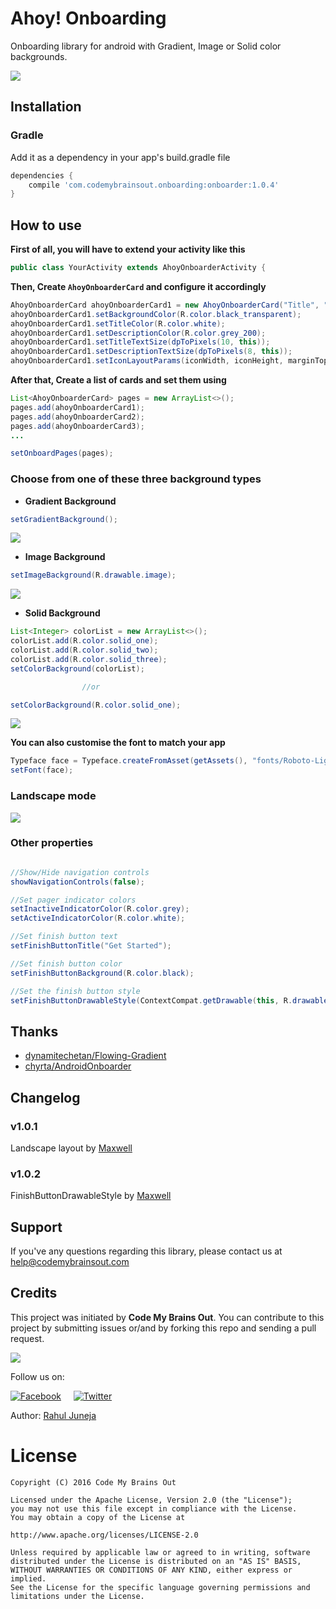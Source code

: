 # Ahoy! Onboarding
Onboarding library for android with Gradient, Image or Solid color backgrounds.

![](preview/preview.gif)

## Installation

### Gradle
Add it as a dependency in your app's build.gradle file

```groovy
dependencies {
    compile 'com.codemybrainsout.onboarding:onboarder:1.0.4'
}
```

## How to use

**First of all, you will have to extend your activity like this**

```java
public class YourActivity extends AhoyOnboarderActivity {
```

**Then, Create `AhoyOnboarderCard` and configure it accordingly**

```java
AhoyOnboarderCard ahoyOnboarderCard1 = new AhoyOnboarderCard("Title", "Description", R.drawable.icon1);
ahoyOnboarderCard1.setBackgroundColor(R.color.black_transparent);
ahoyOnboarderCard1.setTitleColor(R.color.white);
ahoyOnboarderCard1.setDescriptionColor(R.color.grey_200);
ahoyOnboarderCard1.setTitleTextSize(dpToPixels(10, this));
ahoyOnboarderCard1.setDescriptionTextSize(dpToPixels(8, this));
ahoyOnboarderCard1.setIconLayoutParams(iconWidth, iconHeight, marginTop, marginLeft, marginRight, marginBottom);
```

**After that, Create a list of cards and set them using**

```java
List<AhoyOnboarderCard> pages = new ArrayList<>();
pages.add(ahoyOnboarderCard1);
pages.add(ahoyOnboarderCard2);
pages.add(ahoyOnboarderCard3);
...

setOnboardPages(pages);
```

### Choose from one of these three background types

- **Gradient Background**
```java
setGradientBackground();
```

![](preview/preview-gradient.png)

- **Image Background**
```java
setImageBackground(R.drawable.image);
```

![](preview/preview-image.png)

- **Solid Background**

```java
List<Integer> colorList = new ArrayList<>();
colorList.add(R.color.solid_one);
colorList.add(R.color.solid_two);
colorList.add(R.color.solid_three);
setColorBackground(colorList);

                //or

setColorBackground(R.color.solid_one);
```

![](preview/preview-solid.png)

**You can also customise the font to match your app**
```java
Typeface face = Typeface.createFromAsset(getAssets(), "fonts/Roboto-Light.ttf");
setFont(face);
```

### Landscape mode

![](preview/preview-landscape.png)

### Other properties
```java

//Show/Hide navigation controls
showNavigationControls(false);

//Set pager indicator colors
setInactiveIndicatorColor(R.color.grey);
setActiveIndicatorColor(R.color.white);

//Set finish button text
setFinishButtonTitle("Get Started");

//Set finish button color
setFinishButtonBackground(R.color.black);

//Set the finish button style
setFinishButtonDrawableStyle(ContextCompat.getDrawable(this, R.drawable.rounded_button));
```

## Thanks
* [dynamitechetan/Flowing-Gradient](https://github.com/dynamitechetan/Flowing-Gradient)
* [chyrta/AndroidOnboarder](https://github.com/chyrta/AndroidOnboarder)

## Changelog

### v1.0.1

Landscape layout by [Maxwell](https://github.com/wax911)

### v1.0.2

FinishButtonDrawableStyle by [Maxwell](https://github.com/wax911)

## Support
If you've any questions regarding this library, please contact us at help@codemybrainsout.com

## Credits

This project was initiated by **Code My Brains Out**. You can contribute to this project by submitting issues or/and by forking this repo and sending a pull request.

![](http://codemybrainsout.com/files/img/logo-small.png)

Follow us on:

[![Facebook](http://codemybrainsout.com/files/img/fb.png)](https://www.facebook.com/codemybrainsout)&nbsp;&nbsp;&nbsp;&nbsp;&nbsp;[![Twitter](http://codemybrainsout.com/files/img/tw.png)](https://twitter.com/codemybrainsout)

Author: [Rahul Juneja](https://github.com/ahulr)

# License
```
Copyright (C) 2016 Code My Brains Out

Licensed under the Apache License, Version 2.0 (the "License");
you may not use this file except in compliance with the License.
You may obtain a copy of the License at

http://www.apache.org/licenses/LICENSE-2.0

Unless required by applicable law or agreed to in writing, software
distributed under the License is distributed on an "AS IS" BASIS,
WITHOUT WARRANTIES OR CONDITIONS OF ANY KIND, either express or implied.
See the License for the specific language governing permissions and
limitations under the License.
```